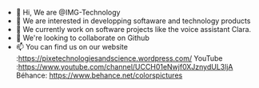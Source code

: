 - 👋 Hi, We are @IMG-Technology
- 👀 We are interested in developping softaware and technology products
- 🌱 We currently work on software projects like the voice assistant Clara.
- 💞️ We're looking to collaborate on Github
- 📫 You can find us on our website :https://pixetechnologiesandscience.wordpress.com/
                            YouTube :https://www.youtube.com/channel/UCCH01eNwjf0XJznydUL3ljA
                            Béhance: https://www.behance.net/colorspictures

<!---
IMG-Technology/IMG-Technology is a ✨ special ✨ repository because its `README.md` (this file) appears on your GitHub profile.
You can click the Preview link to take a look at your changes.
--->
